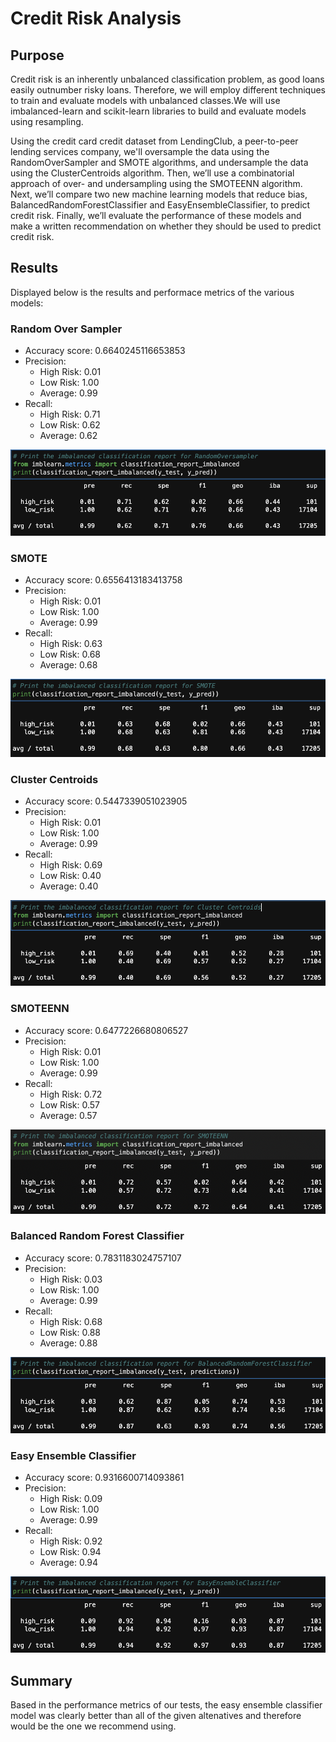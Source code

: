 # Credit Risk Analysis

## Purpose
Credit risk is an inherently unbalanced classification problem, as good loans easily outnumber risky loans. Therefore, we will employ different techniques to train and evaluate models with unbalanced classes.We will use imbalanced-learn and scikit-learn libraries to build and evaluate models using resampling.

Using the credit card credit dataset from LendingClub, a peer-to-peer lending services company, we'll oversample the data using the RandomOverSampler and SMOTE algorithms, and undersample the data using the ClusterCentroids algorithm. Then, we’ll use a combinatorial approach of over- and undersampling using the SMOTEENN algorithm. Next, we’ll compare two new machine learning models that reduce bias, BalancedRandomForestClassifier and EasyEnsembleClassifier, to predict credit risk. Finally, we’ll evaluate the performance of these models and make a written recommendation on whether they should be used to predict credit risk.


## Results
Displayed below is the results and performace metrics of the various models:

### Random Over Sampler
- Accuracy score: 0.6640245116653853
- Precision:
  - High Risk: 0.01
  - Low Risk: 1.00
  - Average: 0.99
- Recall:
  - High Risk: 0.71
  - Low Risk: 0.62
  - Average: 0.62

![This is an image](https://github.com/DanielBergan/Credit_Risk_Analysis/blob/main/Images/RandomOversample.png)

### SMOTE
- Accuracy score: 0.6556413183413758
- Precision:
  - High Risk: 0.01
  - Low Risk: 1.00
  - Average: 0.99
- Recall:
  - High Risk: 0.63
  - Low Risk: 0.68
  - Average: 0.68

![This is an image](https://github.com/DanielBergan/Credit_Risk_Analysis/blob/main/Images/SMOTE.png)

### Cluster Centroids
- Accuracy score: 0.5447339051023905
- Precision:
  - High Risk: 0.01
  - Low Risk: 1.00
  - Average: 0.99
- Recall:
  - High Risk: 0.69
  - Low Risk: 0.40
  - Average: 0.40

![This is an image](https://github.com/DanielBergan/Credit_Risk_Analysis/blob/main/Images/Cluster%20Centroids.png)

### SMOTEENN
- Accuracy score: 0.6477226680806527
- Precision:
  - High Risk: 0.01
  - Low Risk: 1.00
  - Average: 0.99
- Recall:
  - High Risk: 0.72
  - Low Risk: 0.57
  - Average: 0.57

![This is an image](https://github.com/DanielBergan/Credit_Risk_Analysis/blob/main/Images/SMOTEENN.png)

### Balanced Random Forest Classifier
- Accuracy score: 0.7831183024757107
- Precision:
  - High Risk: 0.03
  - Low Risk: 1.00
  - Average: 0.99
- Recall:
  - High Risk: 0.68
  - Low Risk: 0.88
  - Average: 0.88

![This is an image](https://github.com/DanielBergan/Credit_Risk_Analysis/blob/main/Images/Balanced%20Random%20Forest%20Classifier.png)

### Easy Ensemble Classifier
- Accuracy score: 0.9316600714093861
- Precision:
  - High Risk: 0.09
  - Low Risk: 1.00
  - Average: 0.99
- Recall:
  - High Risk: 0.92
  - Low Risk: 0.94
  - Average: 0.94

![This is an image](https://github.com/DanielBergan/Credit_Risk_Analysis/blob/main/Images/Easy%20Ensemble%20Classifier.png)

## Summary
Based in the performance metrics of our tests, the easy ensemble classifier model was clearly better than all of the given altenatives and therefore would
be the one we recommend using.
